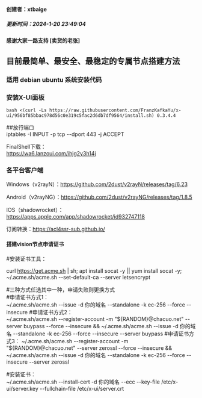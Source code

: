 #### 创建者：xtbaige  
##### 更新时间：2024-1-20 23:49:04
#### 感谢大家一路支持 [卖货的老张]  

## 目前最简单、最安全、最稳定的专属节点搭建方法  

### 适用 debian ubuntu 系统安装代码  

### 安装X-UI面板  
    bash <(curl -Ls https://raw.githubusercontent.com/FranzKafkaYu/x-ui/956bf85bbac978d56c0e319c5fac2d6db7df9564/install.sh) 0.3.4.4

##放行端口  
       iptables -I INPUT -p tcp --dport 443 -j ACCEPT  

FinalShell下载：  
    https://wa6.lanzoui.com/ihjg2y3h14j  
### 各平台客户端  
Windows（v2rayN）：https://github.com/2dust/v2rayN/releases/tag/6.23  

Android（v2rayNG）：https://github.com/2dust/v2rayNG/releases/tag/1.8.5  

IOS（shadowrocket）：https://apps.apple.com/app/shadowrocket/id932747118  

订阅转换：https://acl4ssr-sub.github.io/  

#### 搭建vision节点申请证书  
#安装证书工具：  

curl https://get.acme.sh | sh; apt install socat -y || yum install socat -y; ~/.acme.sh/acme.sh --set-default-ca --server letsencrypt

#三种方式任选其中一种，申请失败则更换方式  
#申请证书方式1：   
~/.acme.sh/acme.sh  --issue -d 你的域名 --standalone -k ec-256 --force --insecure
#申请证书方式2：   
~/.acme.sh/acme.sh --register-account -m "${RANDOM}@chacuo.net" --server buypass --force --insecure && ~/.acme.sh/acme.sh  --issue -d 你的域名 --standalone -k ec-256 --force --insecure --server buypass
#申请证书方式3：   
~/.acme.sh/acme.sh --register-account -m "${RANDOM}@chacuo.net" --server zerossl --force --insecure && ~/.acme.sh/acme.sh  --issue -d 你的域名 --standalone -k ec-256 --force --insecure --server zerossl

#安装证书：  
~/.acme.sh/acme.sh --install-cert -d 你的域名 --ecc --key-file /etc/x-ui/server.key --fullchain-file /etc/x-ui/server.crt  
